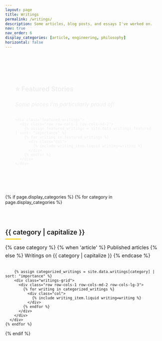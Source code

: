 ```yaml
---
layout: page
title: Writings
permalink: /writings/
description: Some articles, blog posts, and essays I've worked on.
nav: true
nav_order: 6
display_categories: [article, engineering, philosophy]
horizontal: false
---
```


<!-- pages/writings.md - External Writings -->
<div class="writings">
  
  <!-- Featured Writings Section -->
  <div class="featured-section">
    <h2 class="section-title">⭐ Featured Stories</h2>
    <p class="section-description">Some pieces I'm particularly proud of!</p>
    
    <div class="featured-writings">
      <div class="row row-cols-1 row-cols-md-2">
        {% assign featured_writings = site.data.writings.featured | sort: "importance" %}
        {% for writing in featured_writings %}
          <div class="col">
            {% include writing_item.liquid writing=writing %}
          </div>
        {% endfor %}
      </div>
    </div>
  </div>

  <!-- Categorized Writings -->
  {% if page.display_categories %}
    {% for category in page.display_categories %}
      <div class="category-section" id="{{ category }}">
        <a href=".#{{ category }}" class="category-anchor">
          <h2 class="category-title">{{ category | capitalize }}</h2>
        </a>
        <p class="category-description">
          {% case category %}
            {% when 'article' %}
              Published articles
            {% else %}
              Writings on {{ category | capitalize }}
          {% endcase %}
        </p>
        
        {% assign categorized_writings = site.data.writings[category] | sort: "importance" %}
        <div class="writings-grid">
          <div class="row row-cols-1 row-cols-md-2 row-cols-lg-3">
            {% for writing in categorized_writings %}
              <div class="col">
                {% include writing_item.liquid writing=writing %}
              </div>
            {% endfor %}
          </div>
        </div>
      </div>
    {% endfor %}
  {% endif %}
</div>

<style>
.writings {
  margin-top: 2rem;
}

.featured-section {
  margin-bottom: 4rem;
  padding: 2rem;
  background: var(--global-bg-color);
  border-radius: 12px;
  border: 1px solid var(--global-divider-color);
}

.section-title {
  color: var(--global-text-color);
  margin-bottom: 0.5rem;
  font-weight: 600;
}

.section-description {
  color: var(--global-text-color-light);
  font-size: 1.1rem;
  margin-bottom: 2rem;
  font-style: italic;
}

.featured-writings {
  margin-top: 1.5rem;
}

.category-section {
  margin-bottom: 4rem;
  padding-top: 2rem;
}

.category-anchor {
  text-decoration: none;
  color: inherit;
}

.category-anchor:hover {
  text-decoration: none;
  color: inherit;
}

.category-title {
  color: var(--global-text-color);
  margin-bottom: 0.75rem;
  padding-bottom: 0.5rem;
  border-bottom: 3px solid var(--global-theme-color);
  font-weight: 600;
  position: relative;
}

.category-title::after {
  content: '';
  position: absolute;
  bottom: -3px;
  left: 0;
  width: 50px;
  height: 3px;
  background: #ffd700;
}

.category-description {
  color: var(--global-text-color-light);
  font-size: 1rem;
  margin-bottom: 2rem;
  line-height: 1.6;
}

.writings-grid {
  margin-top: 1.5rem;
}

/* Smooth scrolling for anchor links */
html {
  scroll-behavior: smooth;
}

/* Responsive adjustments */
@media (max-width: 768px) {
  .featured-section {
    padding: 1.5rem;
    margin-bottom: 3rem;
  }
  
  .category-section {
    margin-bottom: 3rem;
    padding-top: 1.5rem;
  }
  
  .section-title {
    font-size: 1.5rem;
  }
  
  .category-title {
    font-size: 1.5rem;
  }
}

/* Animation for featured section */
.featured-section {
  animation: fadeInUp 0.8s ease-out;
}

@keyframes fadeInUp {
  from {
    opacity: 0;
    transform: translateY(20px);
  }
  to {
    opacity: 1;
    transform: translateY(0);
  }
}

/* Hover effects for category titles */
.category-title:hover::after {
  width: 80px;
  transition: width 0.3s ease;
}
</style>
